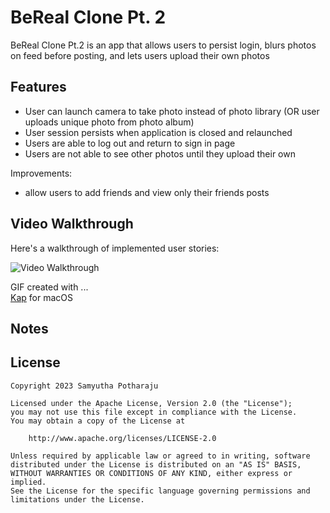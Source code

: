 # BeReal Clone Pt. 2

BeReal Clone Pt.2 is an app that allows users to persist login, blurs photos on feed before posting, and lets users upload their own photos

## Features

- User can launch camera to take photo instead of photo library (OR user uploads unique photo from photo album)
- User session persists when application is closed and relaunched
- Users are able to log out and return to sign in page
- Users are not able to see other photos until they upload their own	
 
Improvements:
- allow users to add friends and view only their friends posts

## Video Walkthrough

Here's a walkthrough of implemented user stories:

<img src='https://github.com/SamyuthaPotharaju/BeReal-Clone-2/blob/main/proj6.gif' title='Video Walkthrough' width='' alt='Video Walkthrough' />

<!-- Replace this with whatever GIF tool you used! -->
GIF created with ...  
[Kap](https://getkap.co/) for macOS

## Notes


## License

    Copyright 2023 Samyutha Potharaju

    Licensed under the Apache License, Version 2.0 (the "License");
    you may not use this file except in compliance with the License.
    You may obtain a copy of the License at

        http://www.apache.org/licenses/LICENSE-2.0

    Unless required by applicable law or agreed to in writing, software
    distributed under the License is distributed on an "AS IS" BASIS,
    WITHOUT WARRANTIES OR CONDITIONS OF ANY KIND, either express or implied.
    See the License for the specific language governing permissions and
    limitations under the License.
